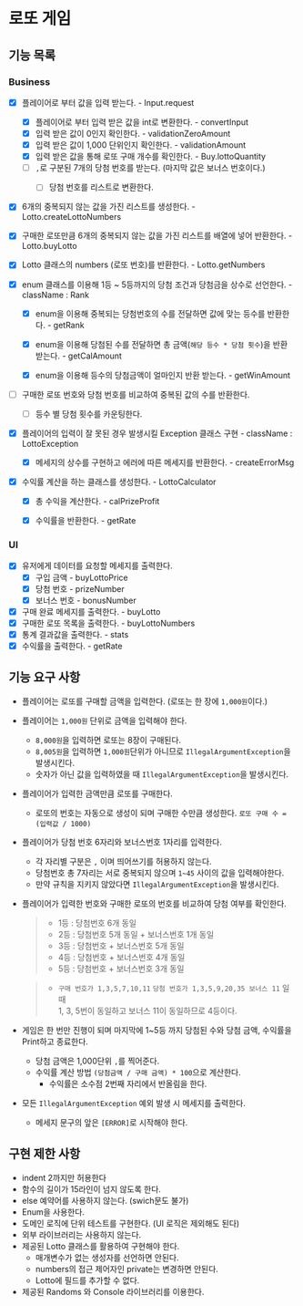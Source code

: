 # 로또 게임

## 기능 목록

### Business

- [X] 플레이어로 부터 값을 입력 받는다. - Input.request
    - [X] 플레이어로 부터 입력 받은 값을 int로 변환한다. - convertInput
    - [X] 입력 받은 값이 0인지 확인한다. - validationZeroAmount
    - [X] 입력 받은 값이 1,000 단위인지 확인한다. - validationAmount
    - [X] 입력 받은 값을 통해 로또 구매 개수를 확인한다. - Buy.lottoQuantity
    - [ ] `,`로 구분된 7개의 당첨 번호를 받는다. (마지막 값은 보너스 번호이다.)
        - [ ] 당첨 번호를 리스트로 변환한다.


- [X] 6개의 중복되지 않는 값을 가진 리스트를 생성한다. - Lotto.createLottoNumbers
- [X] 구매한 로또만큼 6개의 중복되지 않는 값을 가진 리스트를 배열에 넣어 반환한다. - Lotto.buyLotto
- [X] Lotto 클래스의 numbers (로또 번호)를 반환한다. - Lotto.getNumbers


- [X] enum 클래스를 이용해 1등 ~ 5등까지의 당첨 조건과 당첨금을 상수로 선언한다. - className : Rank
    - [X] enum을 이용해 중복되는 당첨번호의 수를 전달하면 값에 맞는 등수를 반환한다. - getRank
    - [X] enum을 이용해 당첨된 수를 전달하면 총 금액(`해당 등수 * 당첨 횟수`)을 반환 받는다. - getCalAmount
    - [X] enum을 이용해 등수의 당첨금액이 얼마인지 반환 받는다. - getWinAmount


- [ ] 구매한 로또 번호와 당첨 번호를 비교하여 중복된 값의 수를 반환한다.
    - [ ] 등수 별 당첨 횟수를 카운팅한다.


- [X] 플레이어의 입력이 잘 못된 경우 발생시킬 Exception 클래스 구현 - className : LottoException
  - [X] 메세지의 상수를 구현하고 에러에 따른 메세지를 반환한다. - createErrorMsg

- [X] 수익률 계산을 하는 클래스를 생성한다. - LottoCalculator
  - [X] 총 수익을 계산한다. - calPrizeProfit
  - [X] 수익률을 반환한다. - getRate


### UI

- [X] 유저에게 데이터를 요청할 메세지를 출력한다. 
    - [X] 구입 금액 - buyLottoPrice
    - [X] 당첨 번호 - prizeNumber
    - [X] 보너스 번호 - bonusNumber

- [X] 구매 완료 메세지를 출력한다. - buyLotto
- [X] 구매한 로또 목록을 출력한다. - buyLottoNumbers
- [X] 통계 결과값을 출력한다. - stats
- [X] 수익률을 출력한다. - getRate

## 기능 요구 사항

- 플레이어는 로또를 구매할 금액을 입력한다. (로또는 한 장에 `1,000원`이다.)


- 플레이어는 `1,000원` 단위로 금액을 입력해야 한다.
    - `8,000원`을 입력하면 로또는 8장이 구매된다.
    - `8,005원`을 입력하면 `1,000원`단위가 아니므로 `IllegalArgumentException`을 발생시킨다.
    - 숫자가 아닌 값을 입력하였을 때 `IllegalArgumentException`을 발생시킨다.


- 플레이어가 입력한 금액만큼 로또를 구매한다.
    - 로또의 번호는 자동으로 생성이 되며 구매한 수만큼 생성한다. `로또 구매 수 = (입력값 / 1000)`


- 플레이어가 당첨 번호 6자리와 보너스번호 1자리를 입력한다.
    - 각 자리별 구분은 `,` 이며 띄어쓰기를 허용하지 않는다.
    - 당첨번호 총 7자리는 서로 중복되지 않으며 `1~45` 사이의 값을 입력해야한다.
    - 만약 규칙을 지키지 않았다면 `IllegalArgumentException`을 발생시킨다.


- 플레이어가 입력한 번호와 구매한 로또의 번호를 비교하여 당첨 여부를 확인한다.
  > - 1등 : 당첨번호 6개 동일
  >- 2등 : 당첨번호 5개 동일 + 보너스번호 1개 동일
  >- 3등 : 당첨번호 + 보너스번호 5개 동일
  >- 4등 : 당첨번호 + 보너스번호 4개 동일
  >- 5등 : 당첨번호 + 보너스번호 3개 동일

  > - `구매 번호가 1,3,5,7,10,11` `당첨 번호가 1,3,5,9,20,35 보너스 11` 일 때  
      1, 3, 5번이 동일하고 보너스 11이 동일하므로 4등이다.


- 게임은 한 번만 진행이 되며 마지막에 1~5등 까지 당첨된 수와 당첨 금액, 수익률을 Print하고 종료한다.
    - 당첨 금액은 1,000단위 `,`를 찍어준다.
    - 수익률 계산 방법 `(당첨금액 / 구매 금액) * 100`으로 계산한다.
        - 수익률은 소수점 2번째 자리에서 반올림을 한다.


- 모든 `IllegalArgumentException` 예외 발생 시 메세지를 출력한다.
    - 메세지 문구의 앞은 `[ERROR]`로 시작해야 한다.

## 구현 제한 사항

- indent 2까지만 허용한다
- 함수의 길이가 15라인이 넘지 않도록 한다.
- else 예약어를 사용하지 않는다. (swich문도 불가)
- Enum을 사용한다.
- 도메인 로직에 단위 테스트를 구현한다. (UI 로직은 제외해도 된다)
- 외부 라이브러리는 사용하지 않는다.
- 제공된 Lotto 클래스를 활용하여 구현해야 한다.
    - 매개변수가 없는 생성자를 선언하면 안된다.
    - numbers의 접근 제어자인 private는 변경하면 안된다.
    - Lotto에 필드를 추가할 수 없다.
- 제공된 Randoms 와 Console 라이브러리를 이용한다.